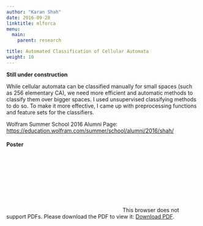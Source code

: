 ```yaml
---
author: "Karan Shah"
date: 2016-09-28
linktitle: mlforca
menu:
  main:
    parent: research

title: Automated Classification of Cellular Automata
weight: 10
---
```


**Still under construction**

While cellular automata can be classified manually for small spaces (such as 256 elementary CA), we need more efficient and automatic methods to classify them over bigger spaces. I used unsupervised classifying methods to do so. To make it more effective, I came up with preprocessing functions and feature sets for the classifiers. 

Wolfram Summer School 2016 Alumni Page: https://education.wolfram.com/summer/school/alumni/2016/shah/

#### Poster

<object data="/research/res/KaranShahPosterSummary.pdf" type="application/pdf" height="1050px" width="768px">
    <embed src="http://localhost:1313/research/res/KaranShahPosterSummary.pdf">
        This browser does not support PDFs. Please download the PDF to view it: <a href="http://localhost:1313/research/res/KaranShahPosterSummary.pdf">Download PDF</a>.</p>
    </embed>
</object>

